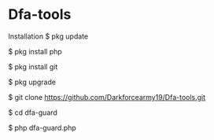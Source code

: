 # Dfa-tools
Installation
$ pkg update

$ pkg install php

$ pkg install git

$ pkg upgrade

$ git clone https://github.com/Darkforcearmy19/Dfa-tools.git

$ cd dfa-guard

$ php dfa-guard.php
